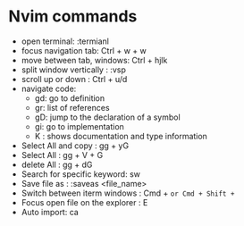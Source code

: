 # Nvim commands 

- open terminal: :termianl
- focus navigation tab: Ctrl + w + w 
- move between tab, windows: Ctrl + hjlk
- split window vertically : :vsp 
- scroll up or down : Ctrl + u/d 
- navigate code: 
  - gd: go to definition 
  - gr: list of references 
  - gD: jump to the declaration of a symbol 
  - gi: go to implementation 
  - K : shows documentation and type information 
- Select All and copy : gg + yG 
- Select All : gg + V + G 
- delete All : gg + dG 
- Search for specific keyword: <leader>sw
- Save file as : :saveas <file_name>
- Switch between iterm windows : Cmd + ` or Cmd + Shift + ` 
- Focus open file on the explorer : <leader>E 
- Auto import: <leader>ca
